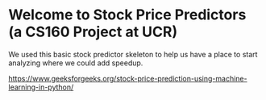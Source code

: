 <h1>Welcome to Stock Price Predictors (a CS160 Project at UCR)</h1>

We used this basic stock predictor skeleton to help us have a place to start analyzing where we could add speedup. 

https://www.geeksforgeeks.org/stock-price-prediction-using-machine-learning-in-python/

